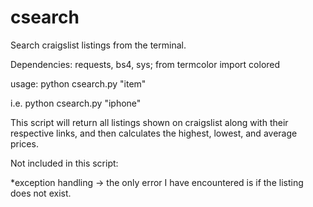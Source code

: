 # csearch
Search craigslist listings from the terminal. 

Dependencies:   requests, bs4, sys; from termcolor import colored

usage:    python csearch.py "item"

i.e.      python csearch.py "iphone"


This script will return all listings shown on craigslist along with 
their respective links, and then calculates the highest, lowest, 
and average prices.


Not included in this script:

*exception handling -> the only error I have encountered is if the listing does not exist.
